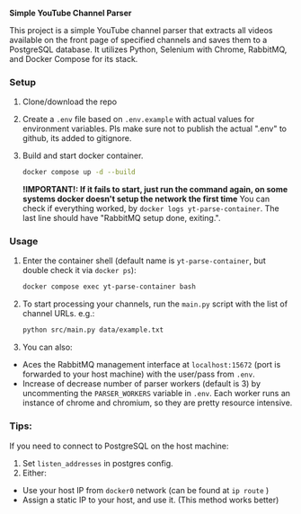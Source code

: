 **Simple YouTube Channel Parser**

This project is a simple YouTube channel parser that extracts all videos available on the front page of specified channels and saves them to a PostgreSQL database. It utilizes Python, Selenium with Chrome, RabbitMQ, and Docker Compose for its stack.

### Setup

1. Clone/download the repo

2. Create a `.env` file based on `.env.example` with actual values for environment variables. Pls make sure not to publish the actual ".env" to github, its added to gitignore.

3. Build and start docker container.
    ```bash
    docker compose up -d --build
    ```
    **!IMPORTANT!: If it fails to start, just run the command again, on some systems docker doesn't setup the network the first time**
    You can check if everything worked, by `docker logs yt-parse-container`. The last line should have "RabbitMQ setup done, exiting.".

### Usage

1. Enter the container shell (default name is `yt-parse-container`, but double check it via `docker ps`):
    ```bash
    docker compose exec yt-parse-container bash
    ```
    
2. To start processing your channels, run the `main.py` script with the list of channel URLs. e.g.:
    ```bash
    python src/main.py data/example.txt
    ```

3. You can also:
- Aces the RabbitMQ management interface at `localhost:15672` (port is forwarded to your host machine) with the user/pass from `.env`.
- Increase of decrease number of parser workers (default is 3) by uncommenting the `PARSER_WORKERS` variable in `.env`. Each worker runs an instance of chrome and chromium, so they are pretty resource intensive.

### Tips:

If you need to connect to PostgreSQL on the host machine:
1. Set `listen_addresses` in postgres config. 
2. Either:
- Use your host IP from `docker0` network (can be found at `ip route` )
- Assign a static IP to your host, and use it. (This method works better)
